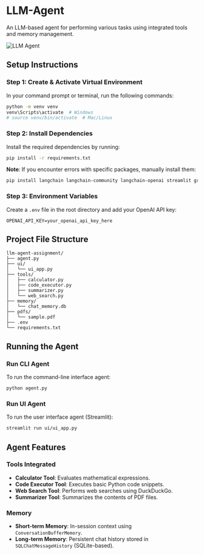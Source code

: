 # LLM-Agent
An LLM-based agent for performing various tasks using integrated tools and memory management.

![LLM Agent](https://github.com/user-attachments/assets/aba1ea9e-8d45-4221-b968-b963e120cc46)

## Setup Instructions

### Step 1: Create & Activate Virtual Environment
In your command prompt or terminal, run the following commands:

```bash
python -m venv venv
venv\Scripts\activate  # Windows
# source venv/bin/activate  # Mac/Linux
```

### Step 2: Install Dependencies
Install the required dependencies by running:

```bash
pip install -r requirements.txt
```

**Note**: If you encounter errors with specific packages, manually install them:

```bash
pip install langchain langchain-community langchain-openai streamlit gradio duckduckgo-search PyPDF2 openai
```

### Step 3: Environment Variables
Create a `.env` file in the root directory and add your OpenAI API key:

```
OPENAI_API_KEY=your_openai_api_key_here
```

## Project File Structure
```
llm-agent-assignment/
├── agent.py
├── ui/
│   └── ui_app.py
├── tools/
│   ├── calculator.py
│   ├── code_executor.py
│   ├── summarizer.py
│   └── web_search.py
├── memory/
│   └── chat_memory.db
├── pdfs/
│   └── sample.pdf
├── .env
└── requirements.txt
```

## Running the Agent

### Run CLI Agent
To run the command-line interface agent:

```bash
python agent.py
```

### Run UI Agent
To run the user interface agent (Streamlit):

```bash
streamlit run ui/ui_app.py
```

## Agent Features

### Tools Integrated
- **Calculator Tool**: Evaluates mathematical expressions.
- **Code Executor Tool**: Executes basic Python code snippets.
- **Web Search Tool**: Performs web searches using DuckDuckGo.
- **Summarizer Tool**: Summarizes the contents of PDF files.

### Memory
- **Short-term Memory**: In-session context using `ConversationBufferMemory`.
- **Long-term Memory**: Persistent chat history stored in `SQLChatMessageHistory` (SQLite-based).